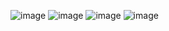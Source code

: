 ![image](https://github.com/user-attachments/assets/dd1912b1-f307-4609-939d-9cfe83fcf967)
![image](https://github.com/user-attachments/assets/8e5978db-8a53-4072-a0f1-d172eacdad08)
![image](https://github.com/user-attachments/assets/d4724354-ab72-4a14-ac2e-245256ccb482)
![image](https://github.com/user-attachments/assets/6e749a83-21aa-401a-a26b-dd8a3e91bd44)
